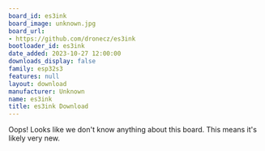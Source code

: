 ```yaml
---
board_id: es3ink
board_image: unknown.jpg
board_url:
- https://github.com/dronecz/es3ink
bootloader_id: es3ink
date_added: 2023-10-27 12:00:00
downloads_display: false
family: esp32s3
features: null
layout: download
manufacturer: Unknown
name: es3ink
title: es3ink Download
---
```


Oops! Looks like we don't know anything about this board. This means it's likely very new.
